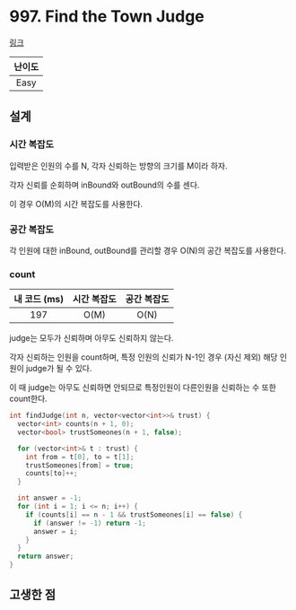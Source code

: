 # 997. Find the Town Judge

[링크](https://leetcode.com/problems/find-the-town-judge/description/)

| 난이도 |
| :----: |
|  Easy  |

## 설계

### 시간 복잡도

입력받은 인원의 수를 N, 각자 신뢰하는 방향의 크기를 M이라 하자.

각자 신뢰를 순회하며 inBound와 outBound의 수를 센다.

이 경우 O(M)의 시간 복잡도를 사용한다.

### 공간 복잡도

각 인원에 대한 inBound, outBound를 관리할 경우 O(N)의 공간 복잡도를 사용한다.

### count

| 내 코드 (ms) | 시간 복잡도 | 공간 복잡도 |
| :----------: | :---------: | :---------: |
|     197      |    O(M)     |    O(N)     |

judge는 모두가 신뢰하며 아무도 신뢰하지 않는다.

각자 신뢰하는 인원을 count하며, 특정 인원의 신뢰가 N-1인 경우 (자신 제외) 해당 인원이 judge가 될 수 있다.

이 때 judge는 아무도 신뢰하면 안되므로 특정인원이 다른인원을 신뢰하는 수 또한 count한다.

```cpp
int findJudge(int n, vector<vector<int>>& trust) {
  vector<int> counts(n + 1, 0);
  vector<bool> trustSomeones(n + 1, false);

  for (vector<int>& t : trust) {
    int from = t[0], to = t[1];
    trustSomeones[from] = true;
    counts[to]++;
  }

  int answer = -1;
  for (int i = 1; i <= n; i++) {
    if (counts[i] == n - 1 && trustSomeones[i] == false) {
      if (answer != -1) return -1;
      answer = i;
    }
  }
  return answer;
}
```

## 고생한 점
